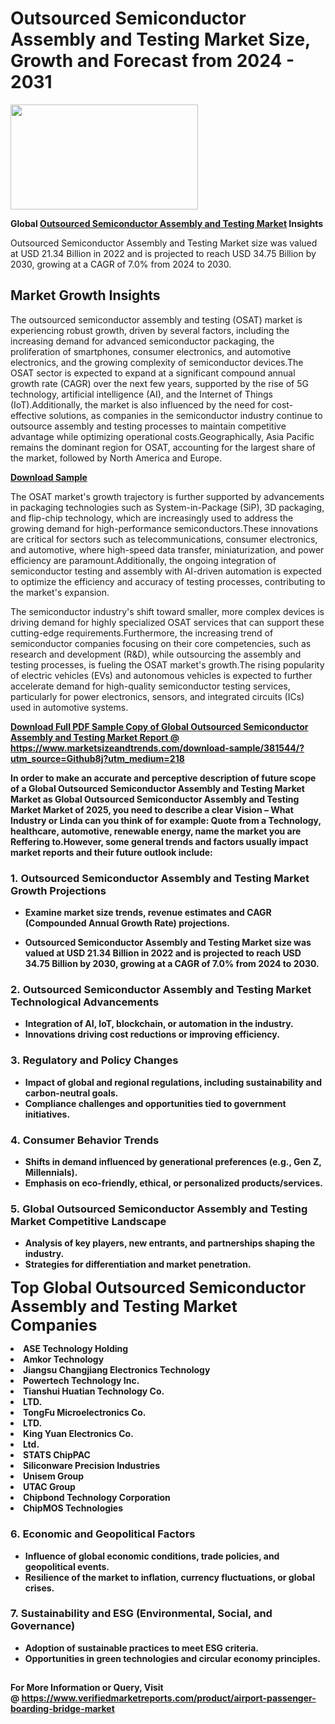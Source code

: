 <H1>Outsourced Semiconductor Assembly and Testing Market Size, Growth and Forecast from 2024 - 2031</H1><img class="aligncenter size-medium wp-image-584254" src="https://thirdeyenews.in/wp-content/uploads/2024/09/Global-Market-Research-300x168.jpeg" alt="" width="300" height="168" /><p><strong>Global&nbsp;<a href="https://www.marketsizeandtrends.com/download-sample/381544/?utm_source=Github8j?utm_medium=218">Outsourced Semiconductor Assembly and Testing Market</a> Insights</strong></p><p>Outsourced Semiconductor Assembly and Testing Market size was valued at USD 21.34 Billion in 2022 and is projected to reach USD 34.75 Billion by 2030, growing at a CAGR of 7.0% from 2024 to 2030.</p><p><h2>Market Growth Insights</h2> <p>The outsourced semiconductor assembly and testing (OSAT) market is experiencing robust growth, driven by several factors, including the increasing demand for advanced semiconductor packaging, the proliferation of smartphones, consumer electronics, and automotive electronics, and the growing complexity of semiconductor devices.The OSAT sector is expected to expand at a significant compound annual growth rate (CAGR) over the next few years, supported by the rise of 5G technology, artificial intelligence (AI), and the Internet of Things (IoT).Additionally, the market is also influenced by the need for cost-effective solutions, as companies in the semiconductor industry continue to outsource assembly and testing processes to maintain competitive advantage while optimizing operational costs.Geographically, Asia Pacific remains the dominant region for OSAT, accounting for the largest share of the market, followed by North America and Europe.</p> <p><strong><a href="#">Download Sample</a></strong></p> <p>The OSAT market's growth trajectory is further supported by advancements in packaging technologies such as System-in-Package (SiP), 3D packaging, and flip-chip technology, which are increasingly used to address the growing demand for high-performance semiconductors.These innovations are critical for sectors such as telecommunications, consumer electronics, and automotive, where high-speed data transfer, miniaturization, and power efficiency are paramount.Additionally, the ongoing integration of semiconductor testing and assembly with AI-driven automation is expected to optimize the efficiency and accuracy of testing processes, contributing to the market's expansion.</p> <p>The semiconductor industry's shift toward smaller, more complex devices is driving demand for highly specialized OSAT services that can support these cutting-edge requirements.Furthermore, the increasing trend of semiconductor companies focusing on their core competencies, such as research and development (R&D), while outsourcing the assembly and testing processes, is fueling the OSAT market's growth.The rising popularity of electric vehicles (EVs) and autonomous vehicles is expected to further accelerate demand for high-quality semiconductor testing services, particularly for power electronics, sensors, and integrated circuits (ICs) used in automotive systems.</p> <p><strong><a href="#"></p><p><span class=""><strong>Download Full PDF Sample Copy of Global Outsourced Semiconductor Assembly and Testing Market Report</strong> @ <a href="https://www.marketsizeandtrends.com/download-sample/381544/?utm_source=Github8j?utm_medium=218" target="_blank">https://www.marketsizeandtrends.com/download-sample/381544/?utm_source=Github8j?utm_medium=218</a></span></p><p>In order to make an accurate and perceptive description of future scope of a Global&nbsp;Outsourced Semiconductor Assembly and Testing Market Market as Global&nbsp;Outsourced Semiconductor Assembly and Testing Market Market of 2025, you need to describe a clear Vision &ndash; What Industry or Linda can you think of for example: Quote from a Technology, healthcare, automotive, renewable energy, name the market you are Reffering to.However, some general trends and factors usually impact market reports and their future outlook include:</p><h3>1.&nbsp;<strong>Outsourced Semiconductor Assembly and Testing Market Growth Projections</strong></h3><ul><li>Examine market size trends, revenue estimates and CAGR (Compounded Annual Growth Rate) projections.</li><li><p>Outsourced Semiconductor Assembly and Testing Market size was valued at USD 21.34 Billion in 2022 and is projected to reach USD 34.75 Billion by 2030, growing at a CAGR of 7.0% from 2024 to 2030.</p></li></ul><h3>2.&nbsp;<strong>Outsourced Semiconductor Assembly and Testing Market Technological Advancements</strong></h3><ul><li>Integration of AI, IoT, blockchain, or automation in the industry.</li><li>Innovations driving cost reductions or improving efficiency.</li></ul><h3>3.&nbsp;<strong>Regulatory and Policy Changes</strong></h3><ul><li>Impact of global and regional regulations, including sustainability and carbon-neutral goals.</li><li>Compliance challenges and opportunities tied to government initiatives.</li></ul><h3>4.&nbsp;<strong>Consumer Behavior Trends</strong></h3><ul><li>Shifts in demand influenced by generational preferences (e.g., Gen Z, Millennials).</li><li>Emphasis on eco-friendly, ethical, or personalized products/services.</li></ul><h3>5.&nbsp;<strong>Global Outsourced Semiconductor Assembly and Testing Market Competitive Landscape</strong></h3><ul><li>Analysis of key players, new entrants, and partnerships shaping the industry.</li><li>Strategies for differentiation and market penetration.</li></ul><p data-pm-slice="1 1 []"><span style="color: inherit; font-family: inherit; font-size: 25px;">Top Global Outsourced Semiconductor Assembly and Testing Market Companies</span></p><div class="" data-test-id=""><p><li>ASE Technology Holding</li><li> Amkor Technology</li><li> Jiangsu Changjiang Electronics Technology</li><li> Powertech Technology Inc.</li><li> Tianshui Huatian Technology Co.</li><li> LTD.</li><li> TongFu Microelectronics Co.</li><li> LTD.</li><li> King Yuan Electronics Co.</li><li> Ltd.</li><li> STATS ChipPAC</li><li> Siliconware Precision Industries</li><li> Unisem Group</li><li> UTAC Group</li><li> Chipbond Technology Corporation</li><li> ChipMOS Technologies</li></p></div><h3>6.&nbsp;<strong>Economic and Geopolitical Factors</strong></h3><ul><li>Influence of global economic conditions, trade policies, and geopolitical events.</li><li>Resilience of the market to inflation, currency fluctuations, or global crises.</li></ul><h3>7.&nbsp;<strong>Sustainability and ESG (Environmental, Social, and Governance)</strong></h3><ul><li>Adoption of sustainable practices to meet ESG criteria.</li><li>Opportunities in green technologies and circular economy principles.</li></ul><h2><strong style="font-size: 14px;">For More Information or Query, Visit @&nbsp;</strong><a style="background-color: #ffffff; font-size: 14px;" href="https://www.marketsizeandtrends.com/report/outsourced-semiconductor-assembly-and-testing-market/" target="_blank">https://www.verifiedmarketreports.com/product/airport-passenger-boarding-bridge-market</a></h2>